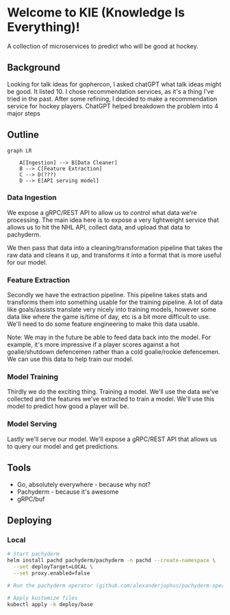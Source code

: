 # Welcome to KIE (Knowledge Is Everything)!

A collection of microservices to predict who will be good at hockey.

## Background

Looking for talk ideas for gophercon, I asked chatGPT what talk ideas might be good.
It listed 10.
I chose recommendation services, as it's a thing I've tried in the past.
After some refining, I decided to make a recommendation service for hockey players.
ChatGPT helped breakdown the problem into 4 major steps

## Outline

```mermaid
graph LR

    A[Ingestion] --> B[Data Cleaner]
    B --> C[Feature Extraction]
    C --> D(???)
    D --> E[API serving model]
```

### Data Ingestion

We expose a gRPC/REST API to allow us to control what data we're processing.
The main idea here is to expose a very lightweight service that allows us to hit the NHL API, collect data, and upload that data to pachyderm.

We then pass that data into a cleaning/transformation pipeline that takes the raw data and cleans it up, and transforms it into a format that is more useful for our model.

### Feature Extraction

Secondly we have the extraction pipeline. This pipeline takes stats and transforms them into something usable for the training pipeline. A lot of data like goals/assists translate very nicely into training models, however some data like where the game is/time of day, etc is a bit more difficult to use. We'll need to do some feature engineering to make this data usable.

Note: We may in the future be able to feed data back into the model. For example, it's more impressive if a player scores against a hot goalie/shutdown defencemen rather than a cold goalie/rookie defencemen. We can use this data to help train our model.

### Model Training

Thirdly we do the exciting thing. Training a model. We'll use the data we've collected and the features we've extracted to train a model. We'll use this model to predict how good a player will be.

### Model Serving

Lastly we'll serve our model. We'll expose a gRPC/REST API that allows us to query our model and get predictions.

## Tools

- Go, absolutely everywhere - because why not?
- Pachyderm - because it's awesome
- gRPC/buf

## Deploying

### Local

```sh
# Start pachyderm
helm install pachd pachyderm/pachyderm -n pachd --create-namespace \
  --set deployTarget=LOCAL \
  --set proxy.enabled=false

# Run the pachyderm operator (github.com/alexanderjophus/pachyderm-operator)

# Apply kustomize files
kubectl apply -k deploy/base
```
